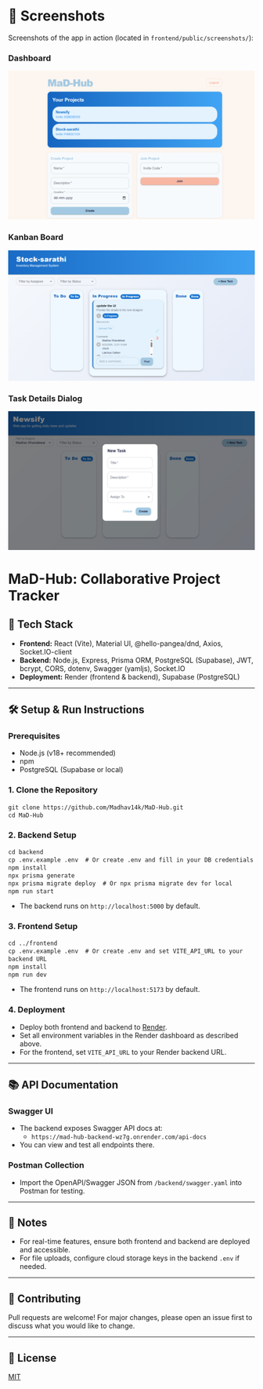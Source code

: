 # 📸 Screenshots

Screenshots of the app in action (located in `frontend/public/screenshots/`):

### Dashboard
![Dashboard](frontend/public/screenshots/Screenshot%202025-08-22%20225126.png)

### Kanban Board
![Kanban Board](frontend/public/screenshots/Screenshot%202025-08-22%20225143.png)

### Task Details Dialog
![Task Details](frontend/public/screenshots/Screenshot%202025-08-22%20225229.png)
# MaD-Hub: Collaborative Project Tracker

## 🚀 Tech Stack

- **Frontend:** React (Vite), Material UI, @hello-pangea/dnd, Axios, Socket.IO-client
- **Backend:** Node.js, Express, Prisma ORM, PostgreSQL (Supabase), JWT, bcrypt, CORS, dotenv, Swagger (yamljs), Socket.IO
- **Deployment:** Render (frontend & backend), Supabase (PostgreSQL)

---

## 🛠️ Setup & Run Instructions

### Prerequisites
- Node.js (v18+ recommended)
- npm
- PostgreSQL (Supabase or local)

### 1. Clone the Repository
```
git clone https://github.com/Madhav14k/MaD-Hub.git
cd MaD-Hub
```

### 2. Backend Setup
```
cd backend
cp .env.example .env  # Or create .env and fill in your DB credentials
npm install
npx prisma generate
npx prisma migrate deploy  # Or npx prisma migrate dev for local
npm run start
```
- The backend runs on `http://localhost:5000` by default.

### 3. Frontend Setup
```
cd ../frontend
cp .env.example .env  # Or create .env and set VITE_API_URL to your backend URL
npm install
npm run dev
```
- The frontend runs on `http://localhost:5173` by default.

### 4. Deployment
- Deploy both frontend and backend to [Render](https://render.com/).
- Set all environment variables in the Render dashboard as described above.
- For the frontend, set `VITE_API_URL` to your Render backend URL.

---

## 📚 API Documentation

### Swagger UI
- The backend exposes Swagger API docs at:
	- `https://mad-hub-backend-wz7g.onrender.com/api-docs`
- You can view and test all endpoints there.

### Postman Collection
- Import the OpenAPI/Swagger JSON from `/backend/swagger.yaml` into Postman for testing.

---

## 📝 Notes
- For real-time features, ensure both frontend and backend are deployed and accessible.
- For file uploads, configure cloud storage keys in the backend `.env` if needed.

---

## 🤝 Contributing
Pull requests are welcome! For major changes, please open an issue first to discuss what you would like to change.

---

## 📄 License
[MIT](LICENSE)
